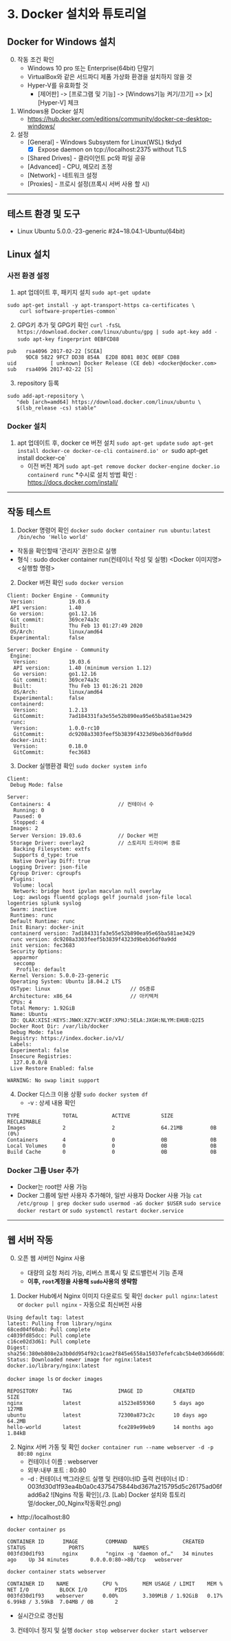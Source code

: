 # 3. Docker 설치와 튜토리얼

## Docker for Windows 설치
0. 작동 조건 확인
	* Windows 10 pro 또는 Enterprise(64bit) 단말기
	* VirtualBox와 같은 서드파디 제품 가상화 환경을 설치하지 않을 것
	* Hyper-V를 유효화할 것
		- [제어판] -> [프로그램 및 기능] -> [Windows기능 켜기/끄기] => [x] [Hyper-V] 체크
1. Windows용 Docker 설치
	- https://hub.docker.com/editions/community/docker-ce-desktop-windows/
2. 설정
	* [General] - Windows Subsystem for Linux(WSL) tkdyd
		- [x] Expose daemon on tcp://localhost:2375 without TLS
	* [Shared Drives] - 클라이언트 pc와 파일 공유
	* [Advanced] - CPU, 메모리 조정
	* [Network] - 네트워크 설정
	* [Proxies] - 프로시 설정(프록시 서버 사용 할 시)

---
## 테스트 환경 및 도구
* Linux Ubuntu 5.0.0.-23-generic #24~18.04.1-Ubuntu(64bit)
	
## Linux 설치

### 사전 환경 설정
1. apt 업데이트 후, 패키지 설치
`sudo apt-get update`
```
sudo apt-get install -y apt-transport-https ca-certificates \
	curl software-properties-common`
```

2. GPG키 추가 및 GPG키 확인
`curl -fsSL https://download.docker.com/linux/ubuntu/gpg | sudo apt-key add -`
`sudo apt-key fingerprint 0EBFCD88`
```
pub   rsa4096 2017-02-22 [SCEA]
      9DC8 5822 9FC7 DD38 854A  E2D8 8D81 803C 0EBF CD88
uid           [ unknown] Docker Release (CE deb) <docker@docker.com>
sub   rsa4096 2017-02-22 [S]
```

3. repository 등록
```
sudo add-apt-repository \
   "deb [arch=amd64] https://download.docker.com/linux/ubuntu \
   $(lsb_release -cs) stable"
```

### Docker 설치
1. apt 업데이트 후, docker ce 버전 설치
`sudo apt-get update`
`sudo apt-get install docker-ce docker-ce-cli containerd.io'
	or `sudo apt-get install docker-ce`
	* 이전 버전 제거
		`sudo apt-get remove docker docker-engine docker.io containerd runc`
	*수시로 설치 방법 확인 : https://docs.docker.com/install/

---
## 작동 테스트
1. Docker 명령어 확인
`docker`
`sudo docker container run ubuntu:latest /bin/echo 'Hello world'`
* 작동을 확인할때 '관리자' 권한으로 실행
* 형식 : sudo docker container run(컨테이너 작성 및 실행) <Docker 이미지명> <실행할 명령>

2. Docker 버전 확인
`sudo docker version`
```
Client: Docker Engine - Community
 Version:           19.03.6
 API version:       1.40
 Go version:        go1.12.16
 Git commit:        369ce74a3c
 Built:             Thu Feb 13 01:27:49 2020
 OS/Arch:           linux/amd64
 Experimental:      false

Server: Docker Engine - Community
 Engine:
  Version:          19.03.6
  API version:      1.40 (minimum version 1.12)
  Go version:       go1.12.16
  Git commit:       369ce74a3c
  Built:            Thu Feb 13 01:26:21 2020
  OS/Arch:          linux/amd64
  Experimental:     false
 containerd:
  Version:          1.2.13
  GitCommit:        7ad184331fa3e55e52b890ea95e65ba581ae3429
 runc:
  Version:          1.0.0-rc10
  GitCommit:        dc9208a3303feef5b3839f4323d9beb36df0a9dd
 docker-init:
  Version:          0.18.0
  GitCommit:        fec3683
```

3. Docker 실행환경 확인
`sudo docker system info`
```
Client:
 Debug Mode: false

Server:
 Containers: 4						// 컨테이너 수
  Running: 0
  Paused: 0
  Stopped: 4
 Images: 2
 Server Version: 19.03.6			// Docker 버전
 Storage Driver: overlay2			// 스토리지 드라이버 종류
  Backing Filesystem: extfs
  Supports d_type: true
  Native Overlay Diff: true
 Logging Driver: json-file
 Cgroup Driver: cgroupfs
 Plugins:
  Volume: local
  Network: bridge host ipvlan macvlan null overlay
  Log: awslogs fluentd gcplogs gelf journald json-file local logentries splunk syslog
 Swarm: inactive
 Runtimes: runc
 Default Runtime: runc
 Init Binary: docker-init
 containerd version: 7ad184331fa3e55e52b890ea95e65ba581ae3429
 runc version: dc9208a3303feef5b3839f4323d9beb36df0a9dd
 init version: fec3683
 Security Options:
  apparmor
  seccomp
   Profile: default
 Kernel Version: 5.0.0-23-generic
 Operating System: Ubuntu 18.04.2 LTS
 OSType: linux							// OS종류
 Architecture: x86_64					// 아키텍처
 CPUs: 4
 Total Memory: 1.92GiB
 Name: Ubuntu
 ID: QLAX:XISI:KEYS:JNWX:XZ7V:WCEF:XPHJ:5ELA:JXGH:NLYM:EHUB:Q2I5
 Docker Root Dir: /var/lib/docker
 Debug Mode: false
 Registry: https://index.docker.io/v1/
 Labels:
 Experimental: false
 Insecure Registries:
  127.0.0.0/8
 Live Restore Enabled: false

WARNING: No swap limit support
```

4. Docker 디스크 이용 상황
`sudo docker system df`
	* -v : 상세 내용 확인
```
TYPE              TOTAL           ACTIVE          SIZE            RECLAIMABLE
Images            2               2               64.21MB         0B (0%)
Containers        4               0               0B              0B
Local Volumes     0               0               0B              0B
Build Cache       0               0               0B              0B
```

### Docker 그룹 User 추가
* Docker는 root만 사용 가능
* Docker 그룹에 일반 사용자 추가해야, 일반 사용자 Docker 사용 가능
`cat /etc/group | grep docker`
`sudo usermod -aG docker $USER`
`sudo service docker restart`
	or `sudo systemctl restart docker.service`

---
## 웹 서버 작동
0. 오픈 웹 서버인 Nginx 사용
	- 대량의 요청 처리 가능, 리버스 프록시 및 로드밸런서 기능 존재
	* __이후, `root`계정을 사용해 `sudo`사용의 생략함__
	
1. Docker Hub에서 Nginx 이미지 다운로드 및 확인
`docker pull nginx:latest`
	or `docker pull nginx` - 자동으로 최신버전 사용
```
Using default tag: latest
latest: Pulling from library/nginx
68ced04f60ab: Pull complete 
c4039fd85dcc: Pull complete 
c16ce02d3d61: Pull complete 
Digest: sha256:380eb808e2a3b0dd954f92c1cae2f845e6558a15037efefcabc5b4e03d666d03
Status: Downloaded newer image for nginx:latest
docker.io/library/nginx:latest
```

`docker image ls`
	or `docker images`
```
REPOSITORY        TAG               IMAGE ID          CREATED           SIZE
nginx             latest            a1523e859360      5 days ago        127MB
ubuntu            latest            72300a873c2c      10 days ago       64.2MB
hello-world       latest            fce289e99eb9      14 months ago     1.84kB
```

2. Nginx 서버 가동 및 확인
`docker container run --name webserver -d -p 80:80 nginx`
	* 컨테이너 이름 : webserver
	* 외부:내부 포트 :  80:80
	* -d : 컨테이너 백그라운드 실행 및 컨테이너ID 출력
컨테이너 ID : 003fd30d1f93ea4b0a0c4375475844bd367fa215795d5c26175ad06fadd6a2
![Ngins 작동 확인](./3. [Lab] Docker 설치와 튜토리얼/docker_00_Nginx작동확인.png)
* http://localhost:80

`docker container ps`
```
CONTAINER ID      IMAGE         COMMAND                  CREATED           STATUS              PORTS                NAMES
003fd30d1f93      nginx         "nginx -g 'daemon of…"   34 minutes ago    Up 34 minutes       0.0.0.0:80->80/tcp   webserver
```

`docker container stats webserver`
```
CONTAINER ID    NAME           CPU %        MEM USAGE / LIMIT    MEM %        NET I/O          BLOCK I/O         PIDS
003fd30d1f93    webserver      0.00%        3.309MiB / 1.92GiB   0.17%        6.99kB / 3.59kB  7.04MB / 0B       2
```
* 실시간으로 갱신됨

3. 컨테이너 정지 및 실행
`docker stop webserver`
`docker start webserver`